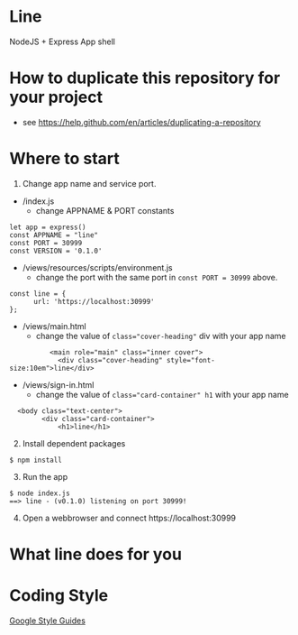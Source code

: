 

# Line


NodeJS + Express App shell


# How to duplicate this repository for your project
- see https://help.github.com/en/articles/duplicating-a-repository



# Where to start

1. Change app name and service port. 

- /index.js
  - change APPNAME & PORT constants
```
let app = express()
const APPNAME = "line"
const PORT = 30999
const VERSION = '0.1.0'
```

- /views/resources/scripts/environment.js
  - change the port with the same port in `const PORT = 30999` above.
```
const line = {
      url: 'https://localhost:30999'
};
```

- /views/main.html
  - change the value of `class="cover-heading"` div with your app name
```
          <main role="main" class="inner cover">
            <div class="cover-heading" style="font-size:10em">line</div>
```

- /views/sign-in.html
  - change the value of `class="card-container" h1` with your app name
```
  <body class="text-center">
        <div class="card-container">
            <h1>line</h1>
```

2. Install dependent packages
```
$ npm install
```

3. Run the app
```
$ node index.js
==> line - (v0.1.0) listening on port 30999!
```

4. Open a webbrowser and connect https://localhost:30999




# What line does for you


# Coding Style
[Google Style Guides](https://google.github.io/styleguide/jsguide.html)